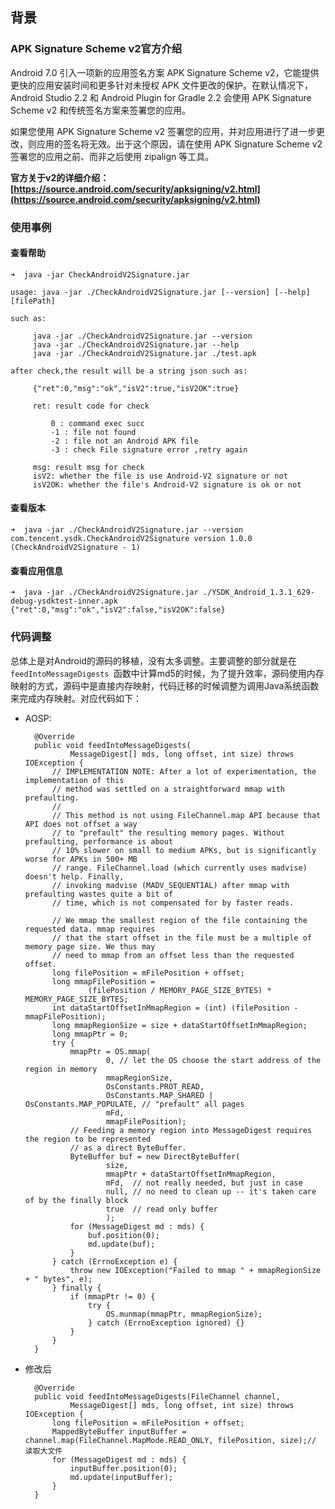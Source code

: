 ## 背景

### APK Signature Scheme v2官方介绍

Android 7.0 引入一项新的应用签名方案 APK Signature Scheme v2，它能提供更快的应用安装时间和更多针对未授权 APK 文件更改的保护。在默认情况下，Android Studio 2.2 和 Android Plugin for Gradle 2.2 会使用 APK Signature Scheme v2 和传统签名方案来签署您的应用。

如果您使用 APK Signature Scheme v2 签署您的应用，并对应用进行了进一步更改，则应用的签名将无效。出于这个原因，请在使用 APK Signature Scheme v2 签署您的应用之前、而非之后使用 zipalign 等工具。

**官方关于v2的详细介绍：[https://source.android.com/security/apksigning/v2.html](https://source.android.com/security/apksigning/v2.html)**

### 使用事例


#### 查看帮助

	➜  java -jar CheckAndroidV2Signature.jar

	usage: java -jar ./CheckAndroidV2Signature.jar [--version] [--help] [filePath]
	
	such as:
	
		 java -jar ./CheckAndroidV2Signature.jar --version
		 java -jar ./CheckAndroidV2Signature.jar --help
		 java -jar ./CheckAndroidV2Signature.jar ./test.apk
	
	after check,the result will be a string json such as:
	
		 {"ret":0,"msg":"ok","isV2":true,"isV2OK":true}
	
		 ret: result code for check
	
			 0 : command exec succ
			 -1 : file not found
			 -2 : file not an Android APK file
			 -3 : check File signature error ,retry again
	
		 msg: result msg for check
		 isV2: whether the file is use Android-V2 signature or not
		 isV2OK: whether the file's Android-V2 signature is ok or not
			
			
#### 查看版本

	➜  java -jar ./CheckAndroidV2Signature.jar --version
	com.tencent.ysdk.CheckAndroidV2Signature version 1.0.0 (CheckAndroidV2Signature - 1)
		
#### 查看应用信息

	➜  java -jar ./CheckAndroidV2Signature.jar ./YSDK_Android_1.3.1_629-debug-ysdktest-inner.apk
	{"ret":0,"msg":"ok","isV2":false,"isV2OK":false}
		
### 代码调整

总体上是对Android的源码的移植，没有太多调整。主要调整的部分就是在`feedIntoMessageDigests `函数中计算md5的时候，为了提升效率，源码使用内存映射的方式，源码中是直接内存映射，代码迁移的时候调整为调用Java系统函数来完成内存映射。对应代码如下：


- AOSP:

		@Override
        public void feedIntoMessageDigests(
                MessageDigest[] mds, long offset, int size) throws IOException {
            // IMPLEMENTATION NOTE: After a lot of experimentation, the implementation of this
            // method was settled on a straightforward mmap with prefaulting.
            //
            // This method is not using FileChannel.map API because that API does not offset a way
            // to "prefault" the resulting memory pages. Without prefaulting, performance is about
            // 10% slower on small to medium APKs, but is significantly worse for APKs in 500+ MB
            // range. FileChannel.load (which currently uses madvise) doesn't help. Finally,
            // invoking madvise (MADV_SEQUENTIAL) after mmap with prefaulting wastes quite a bit of
            // time, which is not compensated for by faster reads.

            // We mmap the smallest region of the file containing the requested data. mmap requires
            // that the start offset in the file must be a multiple of memory page size. We thus may
            // need to mmap from an offset less than the requested offset.
            long filePosition = mFilePosition + offset;
            long mmapFilePosition =
                    (filePosition / MEMORY_PAGE_SIZE_BYTES) * MEMORY_PAGE_SIZE_BYTES;
            int dataStartOffsetInMmapRegion = (int) (filePosition - mmapFilePosition);
            long mmapRegionSize = size + dataStartOffsetInMmapRegion;
            long mmapPtr = 0;
            try {
                mmapPtr = OS.mmap(
                        0, // let the OS choose the start address of the region in memory
                        mmapRegionSize,
                        OsConstants.PROT_READ,
                        OsConstants.MAP_SHARED | OsConstants.MAP_POPULATE, // "prefault" all pages
                        mFd,
                        mmapFilePosition);
                // Feeding a memory region into MessageDigest requires the region to be represented
                // as a direct ByteBuffer.
                ByteBuffer buf = new DirectByteBuffer(
                        size,
                        mmapPtr + dataStartOffsetInMmapRegion,
                        mFd,  // not really needed, but just in case
                        null, // no need to clean up -- it's taken care of by the finally block
                        true  // read only buffer
                        );
                for (MessageDigest md : mds) {
                    buf.position(0);
                    md.update(buf);
                }
            } catch (ErrnoException e) {
                throw new IOException("Failed to mmap " + mmapRegionSize + " bytes", e);
            } finally {
                if (mmapPtr != 0) {
                    try {
                        OS.munmap(mmapPtr, mmapRegionSize);
                    } catch (ErrnoException ignored) {}
                }
            }
        }

- 修改后


 		@Override
        public void feedIntoMessageDigests(FileChannel channel,
                MessageDigest[] mds, long offset, int size) throws IOException {
            long filePosition = mFilePosition + offset;
            MappedByteBuffer inputBuffer = channel.map(FileChannel.MapMode.READ_ONLY, filePosition, size);// 读取大文件    
            for (MessageDigest md : mds) {
            	inputBuffer.position(0);
                md.update(inputBuffer);
            }
        }

